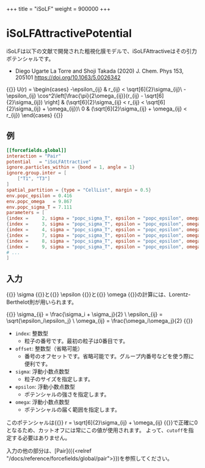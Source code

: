 +++
title = "iSoLF"
weight = 900000
+++

# iSoLFAttractivePotential

iSoLFは以下の文献で開発された粗視化膜モデルで、iSoLFAttractiveはその引力ポテンシャルです。

- Diego Ugarte La Torre and Shoji Takada (2020) J. Chem. Phys 153, 205101
  https://doi.org/10.1063/5.0026342

{{<katex display>}}
U(r) =
\begin{cases}
-\epsilon_{ij} & r_{ij} < \sqrt[6]{2}\sigma_{ij}\\
-\epsilon_{ij} \cos^2\left[\frac{\pi}{2\omega_{ij}}(r_{ij} - \sqrt[6]{2}\sigma_{ij}) \right] & (\sqrt[6]{2}\sigma_{ij} < r_{ij} < \sqrt[6]{2}\sigma_{ij} + \omega_{ij})\\
0 & (\sqrt[6]{2}\sigma_{ij} + \omega_{ij} < r_{ij})
\end{cases}
{{</katex>}}

## 例

```toml
[[forcefields.global]]
interaction = "Pair"
potential   = "iSoLFAttractive"
ignore.particles_within = {bond = 1, angle = 1}
ignore.group.inter = [
    ["T1", "T3"]
]
spatial_partition = {type = "CellList", margin = 0.5}
env.popc_epsilon = 0.416
env.popc_omega   = 9.867
env.popc_sigma_T = 7.111
parameters = [
{index =     2, sigma = "popc_sigma_T", epsilon = "popc_epsilon", omega = "popc_omega"},
{index =     3, sigma = "popc_sigma_T", epsilon = "popc_epsilon", omega = "popc_omega"},
{index =     4, sigma = "popc_sigma_T", epsilon = "popc_epsilon", omega = "popc_omega"},
{index =     7, sigma = "popc_sigma_T", epsilon = "popc_epsilon", omega = "popc_omega"},
{index =     8, sigma = "popc_sigma_T", epsilon = "popc_epsilon", omega = "popc_omega"},
{index =     9, sigma = "popc_sigma_T", epsilon = "popc_epsilon", omega = "popc_omega"},
# ...
]
```

## 入力

{{<katex>}} \sigma {{</katex>}}と{{<katex>}} \epsilon {{</katex>}}と{{<katex>}} \omega {{</katex>}}の計算には、Lorentz-Berthelot則が用いられます。

{{<katex display>}}
\sigma_{ij}   = \frac{\sigma_i + \sigma_j}{2} \\
\epsilon_{ij} = \sqrt{\epsilon_i\epsilon_j} \\
\omega_{ij}   = \frac{\omega_i\omega_j}{2}
{{</katex>}}

- `index`: 整数型
  - 粒子の番号です。最初の粒子は0番目です。
- `offset`: 整数型（省略可能）
  - 番号のオフセットです。省略可能です。グループ内番号などを使う際に便利です。
- `sigma`: 浮動小数点数型
  - 粒子のサイズを指定します。
- `epsilon`: 浮動小数点数型
  - ポテンシャルの強さを指定します。
- `omega`: 浮動小数点数型
  - ポテンシャルの届く範囲を指定します。

このポテンシャルは{{<katex>}} r = \sqrt[6]{2}\sigma_{ij} + \omega_{ij} {{</katex>}}で正確に0となるため、カットオフには常にこの値が使用されます。
よって、`cutoff`を指定する必要はありません。

入力の他の部分は、[Pair]({{<relref "/docs/reference/forcefields/global/pair">}})を参照してください。
